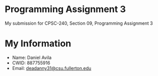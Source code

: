 # Programming Assignment 3

My submission for CPSC-240, Section 09, Programming Assignment 3

# My Information

* Name: Daniel Avila
* CWID: 887755916
* Email: deadanny31@csu.fullerton.edu

